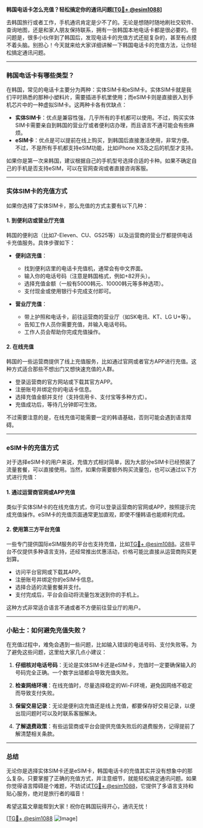 **韩国电话卡怎么充值？轻松搞定你的通讯问题[[TG💪+ @esim1088](https://t.me/s/esim1088)]**

去韩国旅行或者工作，手机通讯肯定是少不了的。无论是想随时随地刷社交软件、查询地图，还是和家人朋友保持联系，拥有一张韩国本地电话卡都是很必要的。但问题是，很多小伙伴到了韩国后，发现电话卡的充值方式还挺复杂的，甚至有点摸不着头脑。别担心！今天就来给大家详细讲解一下韩国电话卡的充值方法，让你轻松搞定通讯问题。

---

### 韩国电话卡有哪些类型？

在韩国，常见的电话卡主要分为两种：实体SIM卡和eSIM卡。实体SIM卡就是我们平时熟悉的那种小塑料片，需要插进手机里使用；而eSIM卡则是直接嵌入到手机芯片中的一种虚拟SIM卡。这两种卡各有优缺点：

- **实体SIM卡**：优点是兼容性强，几乎所有的手机都可以使用。不过，购买实体SIM卡需要亲自到韩国的营业厅或者便利店办理，而且语言不通可能会有些麻烦。
- **eSIM卡**：优点是可以提前在线上购买，到韩国后直接激活使用，非常方便。不过，不是所有手机都支持eSIM功能，比如iPhone XS及之后的机型才支持。

如果你是第一次来韩国，建议根据自己的手机型号选择合适的卡种。如果不确定自己的手机是否支持eSIM，可以在官网查询或者直接咨询客服。

---

### 实体SIM卡的充值方式

如果你选择了实体SIM卡，那么充值的方式主要有以下几种：

#### 1. 到便利店或营业厅充值
韩国的便利店（比如7-Eleven、CU、GS25等）以及运营商的营业厅都提供电话卡充值服务。具体步骤如下：

- **便利店充值**：
  - 找到便利店里的电话卡充值机，通常会有中文界面。
  - 输入你的电话号码（注意是韩国格式，例如+82开头）。
  - 选择充值金额（一般有5000韩元、10000韩元等多种选项）。
  - 支付现金或使用银行卡完成支付即可。

- **营业厅充值**：
  - 带上护照和电话卡，前往运营商的营业厅（如SK电讯、KT、LG U+等）。
  - 告知工作人员你需要充值，并输入电话号码。
  - 工作人员会帮助你完成充值操作。

#### 2. 在线充值
韩国的一些运营商提供了线上充值服务，比如通过官网或者官方APP进行充值。这种方式适合那些不想出门又想快速充值的人群。

- 登录运营商的官方网站或下载其官方APP。
- 注册账号并绑定你的电话卡信息。
- 选择充值金额并支付（支持信用卡、支付宝等多种方式）。
- 充值成功后，等待几分钟即可生效。

不过需要注意的是，在线充值可能需要一定的韩语基础，否则可能会遇到语言障碍。

---

### eSIM卡的充值方式

对于选择eSIM卡的用户来说，充值方式相对简单，因为大部分eSIM卡已经预装了流量套餐，可以直接使用。当然，如果你需要额外购买流量包，也可以通过以下方式进行充值：

#### 1. 通过运营商官网或APP充值
类似于实体SIM卡的在线充值方式，你可以登录运营商的官网或APP，按照提示完成充值操作。eSIM卡的充值页面通常更加直观，即使不懂韩语也能顺利完成。

#### 2. 使用第三方平台充值
一些专门提供国际eSIM服务的平台也支持充值，比如[TG💪+ @esim1088](https://t.me/s/esim1088)。这些平台不仅提供多种语言支持，还经常推出优惠活动，价格可能比直接从运营商购买更划算。

- 访问平台官网或下载其APP。
- 注册账号并绑定你的eSIM卡信息。
- 选择合适的流量套餐并支付。
- 支付完成后，平台会自动将流量包发送到你的手机上。

这种方式非常适合语言不通或者不方便前往营业厅的用户。

---

### 小贴士：如何避免充值失败？

在充值过程中，难免会遇到一些问题，比如输入错误的电话号码、支付失败等。为了避免这些问题，这里给大家几点小建议：

1. **仔细核对电话号码**：无论是实体SIM卡还是eSIM卡，充值时一定要确保输入的号码完全正确。一个数字出错都会导致充值失败。
   
2. **检查网络环境**：在线充值时，尽量选择稳定的Wi-Fi环境，避免因网络不稳定而导致支付失败。

3. **保留交易记录**：无论是便利店充值还是线上充值，都要保存好交易记录，以便出现问题时可以及时联系客服解决。

4. **了解退费政策**：有些运营商或平台会提供充值失败后的退费服务，记得提前了解清楚相关条款。

---

### 总结

无论你是选择实体SIM卡还是eSIM卡，韩国电话卡的充值其实并没有想象中的那么复杂。只要掌握了正确的充值方式，并注意细节，就能轻松搞定通讯问题。如果你觉得语言障碍是个难题，不妨试试[TG💪+ @esim1088](https://t.me/s/esim1088)，它提供了多语言支持和贴心服务，绝对是旅行者的福音！

希望这篇文章能帮到大家！祝你在韩国玩得开心，通讯无忧！

[[TG💪+ @esim1088](https://t.me/s/esim1088) ![Image](https://i.postimg.cc/4NQfJmqS/Snipaste-2025-05-13-00-14-12.png)]